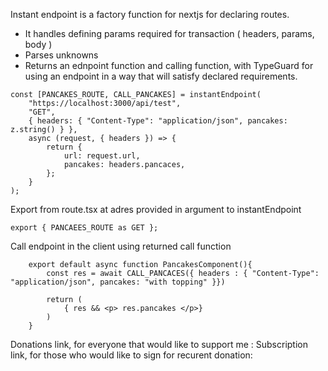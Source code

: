 Instant endpoint is a factory function for nextjs for declaring routes.

-   It handles defining params required for transaction ( headers, params, body )
-   Parses unknowns
-   Returns an ednpoint function and calling function, with TypeGuard for using an endpoint in a way that will satisfy declared requirements.

```
const [PANCAKES_ROUTE, CALL_PANCAKES] = instantEndpoint(
    "https://localhost:3000/api/test",
    "GET",
    { headers: { "Content-Type": "application/json", pancakes: z.string() } },
    async (request, { headers }) => {
        return {
            url: request.url,
            pancakes: headers.pancaces,
        };
    }
);
```

Export from route.tsx at adres provided in argument to instantEndpoint

```
export { PANCAEES_ROUTE as GET };

```

Call endpoint in the client using returned call function

```
    export default async function PancakesComponent(){
        const res = await CALL_PANCACES({ headers : { "Content-Type": "application/json", pancakes: "with topping" }})

        return (
            { res && <p> res.pancakes </p>}
        )
    }

```
Donations link, for everyone that would like to support me : 
Subscription link, for those who would like to sign for recurent donation: 
